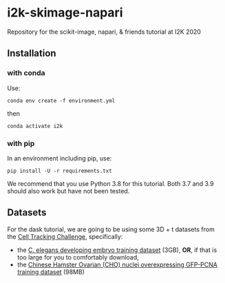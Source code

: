 # i2k-skimage-napari

Repository for the scikit-image, napari, &amp; friends tutorial at I2K 2020

## Installation

### with conda

Use:

```
conda env create -f environment.yml
```

then

```
conda activate i2k
```

### with pip

In an environment including pip, use:

```
pip install -U -r requirements.txt
```

We recommend that you use Python 3.8 for this tutorial. Both 3.7 and 3.9 should
also work but have not been tested.

## Datasets

For the dask tutorial, we are going to be using some 3D + t datasets from the
[Cell Tracking Challenge](http://celltrackingchallenge.net/3d-datasets/),
specifically:

- the [C. elegans developing embryo training
  dataset](http://data.celltrackingchallenge.net/training-datasets/Fluo-N3DH-CE.zip)
  (3GB), **OR**, if that is too large for you to comfortably download,
- the [Chinese Hamster Ovarian (CHO) nuclei overexpressing GFP-PCNA training
  dataset](http://data.celltrackingchallenge.net/training-datasets/Fluo-N3DH-CHO.zip)
  (98MB)
